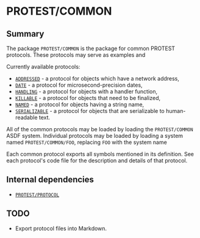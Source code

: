 # PROTEST/COMMON

## Summary

The package `PROTEST/COMMON` is the package for common PROTEST protocols. These
protocols may serve as examples and

Currently available protocols:
  * [`ADDRESSED`](../src/common/mixin/addressed.lisp) - a protocol for objects
    which have a network address,
  * [`DATE`](../src/common/date.lisp) - a protocol for microsecond-precision
    dates,
  * [`HANDLING`](../src/common/mixin/handling.lisp) - a protocol for objects
    with a handler function,
  * [`KILLABLE`](../src/common/mixin/) - a protocol for objects that need to be
    finalized,
  * [`NAMED`](../src/common/mixin/) - a protocol for objects having a string
    name,
  * [`SERIALIZABLE`](../src/common/mixin/) - a protocol for objects that are
    serializable to human-readable text.

All of the common protocols may be loaded by loading the `PROTEST/COMMON` ASDF
system. Individual protocols may be loaded by loading a system named
`PROTEST/COMMON/FOO`, replacing `FOO` with the system name

Each common protocol exports all symbols mentioned in its definition. See each
protocol's code file for the description and details of that protocol.

## Internal dependencies

  * [`PROTEST/PROTOCOL`](protocol.md)

## TODO

* Export protocol files into Markdown.
